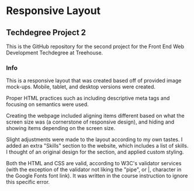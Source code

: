 # Responsive Layout

## Techdegree Project 2

This is the GitHub repository for the second project for the Front End Web Development Techdegree at Treehouse.

### Info 

This is a responsive layout that was created based off of provided image mock-ups. Mobile, tablet, and desktop versions were created.

Proper HTML practices such as including descriptive meta tags and focusing on semantics were used.

Creating the webpage included aligning items different based on what the screen size was (a cornerstone of responsive design), and hiding and showing items depending on the screen size.

Slight adjustments were made to the layout according to my own tastes. I added an extra "Skills" section to the website, which includes a list of skills. I thought of an original design for the section, and applied custom styling.

Both the HTML and CSS are valid, according to W3C's validator services (with the exception of the validator not liking the "pipe", or |, character in the Google Fonts font link). It was written in the course instruction to ignore this specific error.
